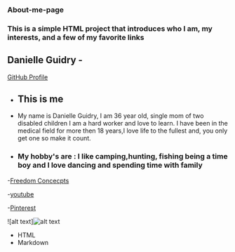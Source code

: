 ### About-me-page

### This is a simple HTML project that introduces who I am, my interests, and a few of my favorite links

## Danielle Guidry -

 [GitHub Profile](https://github.com/Danielle-Guidry25/about-me-page)

- ## This is me

- My name is Danielle Guidry, I am 36 year old, single mom of two disabled children I am a hard worker and love to learn. I have been in the medical field for more then 18 years,I love life to the fullest and, you only get one so make it count.

- ### My hobby's are : I like camping,hunting, fishing being a time boy and I love dancing and spending time with family

-[Freedom Concecpts](https://www.adaptivemall.com/seemorebrands/frco.ht)

-[youtube](https://www.google.com/search?q=youtube&sca_esv=f84)

-[Pinterest](https://www.pinterest.com/)

![alt text]![alt text](14718752_684461371730721_182419400531824173_n.jpg)

- HTML
- Markdown
